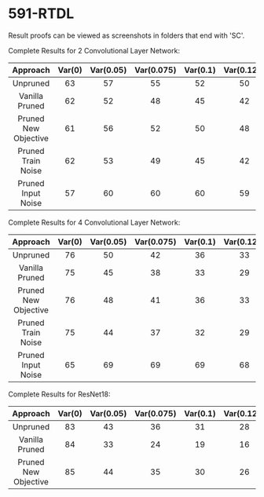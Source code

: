 # 591-RTDL

Result proofs can be viewed as screenshots in folders that end with 'SC'.

Complete Results for 2 Convolutional Layer Network:

| Approach | Var(0)    | Var(0.05)    | Var(0.075)    | Var(0.1)    | Var(0.125)    | Var(0.15)    | Var(0.2)    | Var(0.3)    | Var(0.4)    | Var(0.5)    | Var(0.6)    | Var(0.7)    |
| :---:   | :---: | :---: | :---: | :---: | :---: | :---: | :---: | :---: | :---: | :---: | :---: | :---: |
| Unpruned | 63   | 57   | 55   | 52   | 50   | 48   | 44   | 38   | 34   | 31   | 29   | 27   |
| Vanilla Pruned | 62   | 52   | 48   | 45   | 42   | 40   | 36   | 31   | 27   | 25   | 23   | 22   |
| Pruned New Objective | 61   | 56   | 52   | 50   | 48   | 45   | 41   | 36   | 33   | 30   | 28   | 26   |
| Pruned Train Noise | 62   | 53   | 49   | 45   | 42   | 39   | 35   | 30   | 27   | 24   | 23   | 21   |
| Pruned Input Noise | 57   | 60   | 60   | 60   | 59   | 57   | 55   | 50   | 45   | 41   | 37   | 34   |

Complete Results for 4 Convolutional Layer Network:

| Approach | Var(0)    | Var(0.05)    | Var(0.075)    | Var(0.1)    | Var(0.125)    | Var(0.15)    | Var(0.2)    | Var(0.3)    | Var(0.4)    | Var(0.5)    |
| :---:   | :---: | :---: | :---: | :---: | :---: | :---: | :---: | :---: | :---: | :---:|
|Unpruned |76| 50| 42| 36| 33| 30| 27| 22| 20| 18|
| Vanilla Pruned | 75| 45| 38| 33| 29| 27| 23| 19| 18| 17|
| Pruned New Objective | 76| 48| 41| 36| 33| 30| 27| 22| 20| 18|
| Pruned Train Noise |75| 44| 37| 32| 29| 27| 24| 20| 19| 17|
| Pruned Input Noise |65| 69| 69| 69| 68| 67| 64| 58| 53| 48|

Complete Results for ResNet18:

| Approach | Var(0)    | Var(0.05)    | Var(0.075)    | Var(0.1)    | Var(0.125)    | Var(0.15)    | Var(0.2)    | Var(0.3)    |
| :---:   | :---: | :---: | :---: | :---: | :---: | :---: | :---: | :---: |
| Unpruned |83| 43| 36| 31| 28| 25| 23| 19|
| Vanilla Pruned | 84| 33| 24| 19| 16| 15| 14| 14|
| Pruned New Objective | 85| 44| 35| 30| 26| 24| 21| 19|
